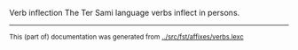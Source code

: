 Verb inflection
The Ter Sami language verbs inflect in persons.







* * *
<small>This (part of) documentation was generated from [../src/fst/affixes/verbs.lexc](http://github.com/giellalt/lang-sjt/blob/main/../src/fst/affixes/verbs.lexc)</small>